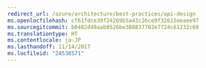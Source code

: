 ```yaml
---
redirect_url: /azure/architecture/best-practices/api-design
ms.openlocfilehash: cf61fdce39f24269b5a43c26ce9f32615eeaee97
ms.sourcegitcommit: b0482d49aab0526be386837702e7724c61232c60
ms.translationtype: HT
ms.contentlocale: ja-JP
ms.lasthandoff: 11/14/2017
ms.locfileid: "24538571"
---
```

